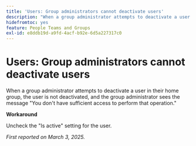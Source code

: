```yaml
---
title: 'Users: Group administrators cannot deactivate users'
description: "When a group administrator attempts to deactivate a user in their home group, the user is not deactivated, and the group administrator sees the message You don't have sufficient access to perform that operation. "
hidefromtoc: yes
feature: People Teams and Groups
exl-id: e8ddb19d-a9fd-4acf-b92e-6d5a227317c0
---
```

# Users: Group administrators cannot deactivate users

When a group administrator attempts to deactivate a user in their home group, the user is not deactivated, and the group administrator sees the message "You don't have sufficient access to perform that operation." 

**Workaround**

Uncheck the "Is active" setting for the user.

_First reported on March 3, 2025._
